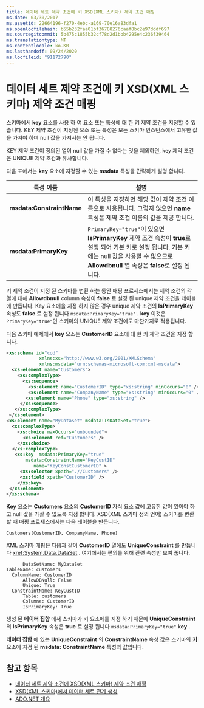 ```yaml
---
title: 데이터 세트 제약 조건에 키 XSD(XML 스키마) 제약 조건 매핑
ms.date: 03/30/2017
ms.assetid: 22664196-f270-4ebc-a169-70e16a83dfa1
ms.openlocfilehash: b55b232faa01bf36788276caaf8bc2e97dddf697
ms.sourcegitcommit: 5b475c1855b32cf78d2d1bbb4295e4c236f39464
ms.translationtype: MT
ms.contentlocale: ko-KR
ms.lasthandoff: 09/24/2020
ms.locfileid: "91172790"
---
```

# <a name="map-key-xml-schema-xsd-constraints-to-dataset-constraints"></a>데이터 세트 제약 조건에 키 XSD(XML 스키마) 제약 조건 매핑

스키마에서 **key** 요소를 사용 하 여 요소 또는 특성에 대 한 키 제약 조건을 지정할 수 있습니다. KEY 제약 조건이 지정된 요소 또는 특성은 모든 스키마 인스턴스에서 고유한 값을 가져야 하며 null 값을 가져서는 안 됩니다.  
  
 KEY 제약 조건이 정의된 열이 null 값을 가질 수 없다는 것을 제외하면, key 제약 조건은 UNIQUE 제약 조건과 유사합니다.  
  
 다음 표에서는 **key** 요소에 지정할 수 있는 **msdata** 특성을 간략하게 설명 합니다.  
  
|특성 이름|설명|  
|--------------------|-----------------|  
|**msdata:ConstraintName**|이 특성을 지정하면 해당 값이 제약 조건 이름으로 사용됩니다. 그렇지 않으면 **name** 특성은 제약 조건 이름의 값을 제공 합니다.|  
|**msdata:PrimaryKey**|`PrimaryKey="true"`이 있으면 **IsPrimaryKey** 제약 조건 속성이 **true**로 설정 되어 기본 키로 설정 됩니다. 기본 키에는 null 값을 사용할 수 없으므로 **Allowdbnull** 열 속성은 **false**로 설정 됩니다.|  
  
 키 제약 조건이 지정 된 스키마를 변환 하는 동안 매핑 프로세스에서는 제약 조건의 각 열에 대해 **Allowdbnull** column 속성이 **false** 로 설정 된 unique 제약 조건을 테이블에 만듭니다. Key 요소에을 지정 하지 않은 경우 unique 제약 조건의 **IsPrimaryKey** 속성도 **false** 로 설정 됩니다 `msdata:PrimaryKey="true"` . **key** 이것은 `PrimaryKey="true"`인 스키마의 UNIQUE 제약 조건에도 마찬가지로 적용됩니다.  
  
 다음 스키마 예제에서 **key** 요소는 **CustomerID** 요소에 대 한 키 제약 조건을 지정 합니다.  
  
```xml  
<xs:schema id="cod"  
            xmlns:xs="http://www.w3.org/2001/XMLSchema"
            xmlns:msdata="urn:schemas-microsoft-com:xml-msdata">  
  <xs:element name="Customers">  
    <xs:complexType>  
      <xs:sequence>  
        <xs:element name="CustomerID" type="xs:string" minOccurs="0" />  
        <xs:element name="CompanyName" type="xs:string" minOccurs="0" />  
       <xs:element name="Phone" type="xs:string" />  
     </xs:sequence>  
   </xs:complexType>  
 </xs:element>  
<xs:element name="MyDataSet" msdata:IsDataSet="true">  
  <xs:complexType>  
    <xs:choice maxOccurs="unbounded">  
      <xs:element ref="Customers" />  
    </xs:choice>  
  </xs:complexType>  
   <xs:key  msdata:PrimaryKey="true"  
       msdata:ConstraintName="KeyCustID"  
          name="KeyConstCustomerID" >  
     <xs:selector xpath=".//Customers" />  
     <xs:field xpath="CustomerID" />  
    </xs:key>  
 </xs:element>  
</xs:schema>
```  
  
 **Key** 요소는 **Customers** 요소의 **CustomerID** 자식 요소 값에 고유한 값이 있어야 하 고 null 값을 가질 수 없도록 지정 합니다. XSD(XML 스키마 정의 언어) 스키마를 변환할 때 매핑 프로세스에서는 다음 테이블을 만듭니다.  
  
```text  
Customers(CustomerID, CompanyName, Phone)  
```  
  
 XML 스키마 매핑은 다음과 같이 **CustomerID** 열에도 **UniqueConstraint** 를 만듭니다 <xref:System.Data.DataSet> . 여기에서는 편의를 위해 관련 속성만 보여 줍니다.  
  
```text  
      DataSetName: MyDataSet  
TableName: customers  
  ColumnName: CustomerID  
      AllowDBNull: False  
      Unique: True  
  ConstraintName: KeyCustID  
      Table: customers  
      Columns: CustomerID
      IsPrimaryKey: True  
```  
  
 생성 된 **데이터 집합** 에서 스키마가 키 요소에를 지정 하기 때문에 **UniqueConstraint** 의 **IsPrimaryKey** 속성은 **true** 로 설정 됩니다 `msdata:PrimaryKey="true"` **key** .  
  
 **데이터 집합** 에 있는 **UniqueConstraint** 의 **ConstraintName** 속성 값은 스키마의 **키** 요소에 지정 된 **msdata: ConstraintName** 특성의 값입니다.  
  
## <a name="see-also"></a>참고 항목

- [데이터 세트 제약 조건에 XSD(XML 스키마) 제약 조건 매핑](mapping-xml-schema-xsd-constraints-to-dataset-constraints.md)
- [XSD(XML 스키마)에서 데이터 세트 관계 생성](generating-dataset-relations-from-xml-schema-xsd.md)
- [ADO.NET 개요](../ado-net-overview.md)
